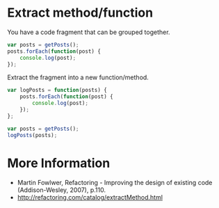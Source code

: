 Extract method/function
========================

You have a code fragment that can be grouped together.

```javascript
var posts = getPosts();
posts.forEach(function(post) {
    console.log(post);
});
```

Extract the fragment into a new function/method.

```javascript
var logPosts = function(posts) {
    posts.forEach(function(post) {
        console.log(post);
    });
};

var posts = getPosts();
logPosts(posts);
```

# More Information

- Martin Fowlwer, Refactoring - Improving the design of existing code (Addison-Wesley, 2007), p.110.
- http://refactoring.com/catalog/extractMethod.html
